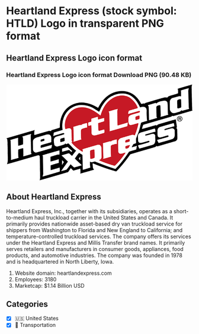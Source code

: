 # Heartland Express (stock symbol: HTLD) Logo in transparent PNG format

## Heartland Express Logo icon format

### Heartland Express Logo icon format Download PNG (90.48 KB)

![Heartland Express Logo icon format Download PNG (90.48 KB)](/img/orig/HTLD-8766b37f.png)

## About Heartland Express

Heartland Express, Inc., together with its subsidiaries, operates as a short-to-medium haul truckload carrier in the United States and Canada. It primarily provides nationwide asset-based dry van truckload service for shippers from Washington to Florida and New England to California; and temperature-controlled truckload services. The company offers its services under the Heartland Express and Millis Transfer brand names. It primarily serves retailers and manufacturers in consumer goods, appliances, food products, and automotive industries. The company was founded in 1978 and is headquartered in North Liberty, Iowa.

1. Website domain: heartlandexpress.com
2. Employees: 3180
3. Marketcap: $1.14 Billion USD


## Categories
- [x] 🇺🇸 United States
- [x] 🚚 Transportation
